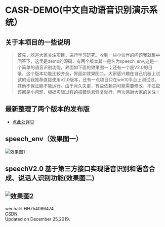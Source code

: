 # CASR-DEMO(中文自动语音识别演示系统）
## 关于本项目的一些说明
> 首先，欢迎大家关注项目，进行学习研究。收到一些小伙伴的问题我就集中回答下，这里是demo的源码、有两个版本其一是名为speech_env,这是一个简单的语音识别功能，界面如下面的效果图一；还有一个是V2.0的目录，这个版本功能比较齐全，界面如效果图二。大家感兴趣在自己机器上试试的话我推荐直接使用v2.0版本，还有一点项目只在win10平台上测试过，其他不保证能不能运行。由于月久失更，有些依赖包可能需要修改，不过应该都是小问题，根据实际过程的报错信息修复就行。再次感谢大家的关注！
## 最新整理了两个版本的发布版
- [点此处详见](https://github.com/lihanghang/CASR-DEMO/releases)
## speech_env（效果图一）  
![效果图1](./image/CASR_DEMO_up.png) 
## speechV2.0 基于第三方接口实现语音识别和语音合成、说话人识别功能(效果图二)  
![效果图2](./image/asr_tts.png)
---
wechat:LHH754086474  
[CSDN](https://blog.csdn.net/lihangll)  
Updated on December 25,2019.

